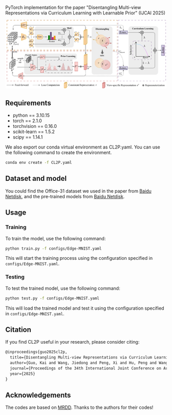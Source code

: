 PyTorch implementation for the paper "Disentangling Multi-view Representations via Curriculum Learning with Learnable Prior" (IJCAI 2025)

<!-- ![framework](figures/main-idea.png) -->
![framework](figures/framework.png)

## Requirements 
* python == 3.10.15
* torch == 2.1.0
* torchvision == 0.16.0
* scikit-learn == 1.5.2
* scipy == 1.14.1

We also export our conda virtual environment as CL2P.yaml. You can use the following command to create the environment.
```bash
conda env create -f CL2P.yaml
```

## Dataset and model
You could find the Office-31 dataset we used in the paper from [Baidu Netdisk](https://pan.baidu.com/s/1lcE6gEwuO0k1nR_m17gtKw?pwd=hwvx), and the pre-trained models from [Baidu Netdisk](https://pan.baidu.com/s/10FRHrgtLhAE08ENblP4vsg?pwd=3utf).

## Usage
### Training
To train the model, use the following command:

```bash
python train.py -f configs/Edge-MNIST.yaml
```
This will start the training process using the configuration specified in `configs/Edge-MNIST.yaml`.

### Testing
To test the trained model, use the following command:
```bash
python test.py -f configs/Edge-MNIST.yaml
```
This will load the trained model and test it using the configuration specified in `configs/Edge-MNIST.yaml`.

## Citation
If you find CL2P useful in your research, please consider citing:
```latex
@inproceedings{guo2025cl2p,
  title={Disentangling Multi-view Representations via Curriculum Learning with Learnable Prior},
  author={Guo, Kai and Wang, Jiedong and Peng, Xi and Hu, Peng and Wang, Hao},
  journal={Proceedings of the 34th International Joint Conference on Artificial Intelligence},
  year={2025}
}
```

## Acknowledgements
The codes are based on [MRDD](https://github.com/Guanzhou-Ke/MRDD). Thanks to the authors for their codes!
